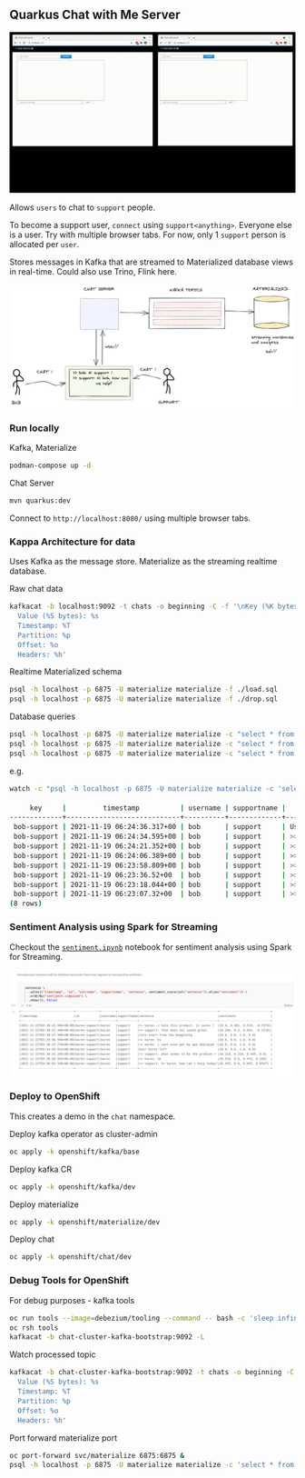 ## Quarkus Chat with Me Server

![images/chat.gif](images/chat.gif)

Allows `users` to chat to `support` people.

To become a support user, `connect` using `support<anything>`. Everyone else is a user. Try with multiple browser tabs. For now, only 1 `support` person is allocated per `user`. 

Stores messages in Kafka that are streamed to Materialized database views in real-time. Could also use Trino, Flink here.

![images/chat-arch](images/chat-arch.png)

### Run locally

Kafka, Materialize
```bash
podman-compose up -d
```

Chat Server
```bash
mvn quarkus:dev
```

Connect to `http://localhost:8080/` using multiple browser tabs.

### Kappa Architecture for data

Uses Kafka as the message store. Materialize as the streaming realtime database.

Raw chat data
```bash
kafkacat -b localhost:9092 -t chats -o beginning -C -f '\nKey (%K bytes): %k
  Value (%S bytes): %s
  Timestamp: %T
  Partition: %p
  Offset: %o
  Headers: %h'
```

Realtime Materialized schema
```bash
psql -h localhost -p 6875 -U materialize materialize -f ./load.sql
psql -h localhost -p 6875 -U materialize materialize -f ./drop.sql
```

Database queries
```bash
psql -h localhost -p 6875 -U materialize materialize -c "select * from CHAT_ALL;"
psql -h localhost -p 6875 -U materialize materialize -c "select * from CHAT_TOTALS;"
psql -h localhost -p 6875 -U materialize materialize -c "select * from CHAT_ALL where key in ('bob-support') order by timestamp desc;"
```

e.g.
```bash
watch -c "psql -h localhost -p 6875 -U materialize materialize -c 'select * from CHAT_ALL order by timestamp desc;'"

     key     |         timestamp          | username | supportname |        	                 message
-------------+----------------------------+----------+-------------+-----------------------------------------------------------------
 bob-support | 2021-11-19 06:24:36.317+00 | bob      | support     | User bob left
 bob-support | 2021-11-19 06:24:34.595+00 | bob      | support     | >> bob: ah, right ! that worked thanks. see ya !
 bob-support | 2021-11-19 06:24:21.352+00 | bob      | support     | >> support: well, its easy .. you just goto here http://help-me
 bob-support | 2021-11-19 06:24:06.389+00 | bob      | support     | >> bob: err .. how do i do that ?
 bob-support | 2021-11-19 06:23:58.809+00 | bob      | support     | >> support: oh, thats sounds bad .. can you check online ?
 bob-support | 2021-11-19 06:23:36.52+00  | bob      | support     | >> bob: i have lost my app?
 bob-support | 2021-11-19 06:23:18.044+00 | bob      | support     | >> support: hi bob, how can i help ?
 bob-support | 2021-11-19 06:23:07.32+00  | bob      | support     | >> bob: hi
(8 rows)
```

### Sentiment Analysis using Spark for Streaming

Checkout the [`sentiment.ipynb`](sentiment.ipynb) notebook for sentiment analysis using Spark for Streaming.

![images/sentiment-spark.png](images/sentiment-spark.png)

### Deploy to OpenShift

This creates a demo in the `chat` namespace.

Deploy kafka operator as cluster-admin
```bash
oc apply -k openshift/kafka/base
```

Deploy kafka CR
```bash
oc apply -k openshift/kafka/dev
```

Deploy materialize
```bash
oc apply -k openshift/materialize/dev
```

Deploy chat
```bash
oc apply -k openshift/chat/dev
```

### Debug Tools for OpenShift

For debug purposes - kafka tools
```bash
oc run tools --image=debezium/tooling --command -- bash -c 'sleep infinity'
oc rsh tools
kafkacat -b chat-cluster-kafka-bootstrap:9092 -L
```

Watch processed topic
```bash
kafkacat -b chat-cluster-kafka-bootstrap:9092 -t chats -o beginning -C -f '\nKey (%K bytes): %k
  Value (%S bytes): %s
  Timestamp: %T
  Partition: %p
  Offset: %o
  Headers: %h'
```

Port forward materialize port
```bash
oc port-forward svc/materialize 6875:6875 &
psql -h localhost -p 6875 -U materialize materialize -c 'select * from CHAT_ALL order by timestamp desc;'
```


